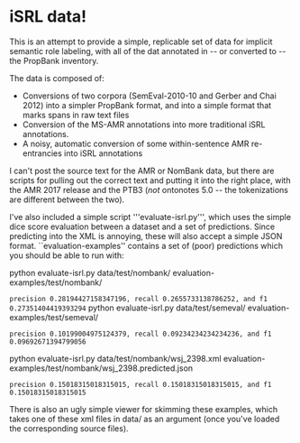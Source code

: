 # iSRL data!

This is an attempt to provide a simple, replicable set of data for implicit semantic role labeling, with all of the dat annotated in -- or converted to -- the PropBank inventory. 

The data is composed of:
- Conversions of two corpora (SemEval-2010-10 and Gerber and Chai 2012) into a simpler PropBank format, and into a simple format that marks spans in raw text files
- Conversion of the MS-AMR annotations into more traditional iSRL annotations.  
- A noisy, automatic conversion of some within-sentence AMR re-entrancies into iSRL annotations

I can't post the source text for the AMR or NomBank data, but there are scripts for pulling out the correct text and putting it into the right place, with the AMR 2017 release and the PTB3 (*not* ontonotes 5.0 -- the tokenizations are different between the two).  

I've also included a simple script '''evaluate-isrl.py''', which uses the simple dice score evaluation between a dataset and a set of predictions.  Since predicting into the XML is annoying, these will also accept a simple JSON format.  ``evaluation-examples'' contains a set of (poor) predictions which you should be able to run with:


python evaluate-isrl.py data/test/nombank/ evaluation-examples/test/nombank/

```precision 0.28194427158347196, recall 0.2655733138786252, and f1 0.27351404419393294```
python evaluate-isrl.py data/test/semeval/ evaluation-examples/test/semeval/

```precision 0.10199004975124379, recall 0.09234234234234236, and f1 0.09692671394799056```

python evaluate-isrl.py data/test/nombank/wsj_2398.xml evaluation-examples/test/nombank/wsj_2398.predicted.json

```precision 0.15018315018315015, recall 0.15018315018315015, and f1 0.15018315018315015```

There is also an ugly simple viewer for skimming these examples, which takes one of these xml files in data/ as an argument (once you've loaded the corresponding source files).
